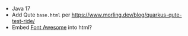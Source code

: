 
* Java 17
* Add Qute `base.html` per  https://www.morling.dev/blog/quarkus-qute-test-ride/
* Embed [Font Awesome](https://fortawesome.com/sets/font-awesome-5-brands) into html? 